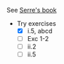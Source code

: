 See [Serre's book](https://www.math.mcgill.ca/~darmon/courses/18-19/gs/serre-mcgill.pdf)

- Try exercises
    - [x]  i.5, abcd
    - [ ]  Exc 1-2
    - [ ]  ii.2
    - [ ]  ii.5